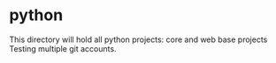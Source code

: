 # python
This directory will hold all python projects: core and web base projects
Testing multiple git accounts.
